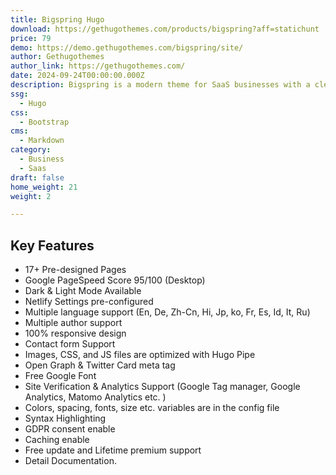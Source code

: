 ```yaml
---
title: Bigspring Hugo
download: https://gethugothemes.com/products/bigspring?aff=statichunt
price: 79
demo: https://demo.gethugothemes.com/bigspring/site/
author: Gethugothemes
author_link: https://gethugothemes.com/
date: 2024-09-24T00:00:00.000Z
description: Bigspring is a modern theme for SaaS businesses with a clean design, multilingual support, and dark mode. It has 17+ pre-designed pages and is ideal for showcasing products, sharing information, and connecting with customers.
ssg:
  - Hugo
css:
  - Bootstrap
cms:
  - Markdown
category:
  - Business
  - Saas
draft: false
home_weight: 21
weight: 2

---
```


## Key Features

- 17+ Pre-designed Pages
- Google PageSpeed Score 95/100 (Desktop)
- Dark & Light Mode Available
- Netlify Settings pre-configured
- Multiple language support (En, De, Zh-Cn, Hi, Jp, ko, Fr, Es, Id, It, Ru)
- Multiple author support
- 100% responsive design
- Contact form Support
- Images, CSS, and JS files are optimized with Hugo Pipe
- Open Graph & Twitter Card meta tag
- Free Google Font
- Site Verification & Analytics Support (Google Tag manager, Google Analytics, Matomo Analytics etc. )
- Colors, spacing, fonts, size etc. variables are in the config file
- Syntax Highlighting
- GDPR consent enable
- Caching enable
- Free update and Lifetime premium support
- Detail Documentation.
